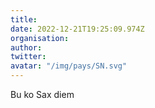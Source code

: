 ```yaml
---
title: 
date: 2022-12-21T19:25:09.974Z
organisation: 
author: 
twitter: 
avatar: "/img/pays/SN.svg"
---
```


Bu ko Sax diem